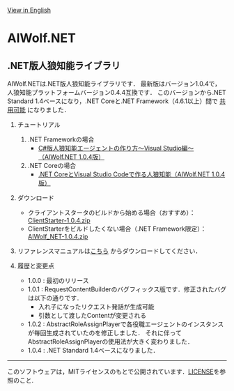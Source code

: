 [View in English](https://github.com/AIWolfSharp/AIWolf_NET/blob/master/README-E.md)
# AIWolf.NET
## .NET版人狼知能ライブラリ
AIWolf.NETは.NET版人狼知能ライブラリです．
最新版はバージョン1.0.4で，人狼知能プラットフォームバージョン0.4.4互換です．
このバージョンから.NET Standard 1.4ベースになり，.NET Coreと.NET Framework（4.6.1以上）間で
[共用可能](https://docs.microsoft.com/ja-jp/dotnet/articles/standard/library)
になりました．

1. チュートリアル
    1. .NET Frameworkの場合
        * [C#版人狼知能エージェントの作り方～Visual Studio編～（AIWolf.NET 1.0.4版）](https://www.slideshare.net/takots/c-59927842)
    1. .NET Coreの場合
        * [.NET CoreとVisual Studio Codeで作る人狼知能（AIWolf.NET 1.0.4版）](https://www.slideshare.net/takots/net-corevs-code-71808207)

1. ダウンロード

    * クライアントスタータのビルドから始める場合（おすすめ）：
[ClientStarter-1.0.4.zip](https://github.com/AIWolfSharp/AIWolf_NET/releases/download/v1.0.4/ClientStarter-1.0.4.zip)
    * ClientStarterをビルドしたくない場合（.NET Framework限定）：
[AIWolf_NET-1.0.4.zip](https://github.com/AIWolfSharp/AIWolf_NET/releases/download/v1.0.4/AIWolf_NET-1.0.4.zip)

1. リファレンスマニュアルは[こちら](https://github.com/AIWolfSharp/AIWolfCore/releases/download/v1.0.2/AIWolf_NET_ReferenceManual.zip)
からダウンロードしてください．

1. 履歴と変更点

    * 1.0.0 : 最初のリリース
    * 1.0.1 : RequestContentBuilderのバグフィックス版です．修正されたバグは以下の通りです．
      * 入れ子になったリクエスト発話が生成可能
      * 引数として渡したContentが変更される
    * 1.0.2 : AbstractRoleAssignPlayerで各役職エージェントのインスタンスが毎回生成されていたのを修正しました．
それに伴ってAbstractRoleAssignPlayerの使用法が大きく変わりました．
    * 1.0.4 : .NET Standard 1.4ベースになりました．
      

---
このソフトウェアは，MITライセンスのもとで公開されています．[LICENSE](https://github.com/AIWolfSharp/AIWolf_NET/blob/master/LICENSE)を参照のこと.
